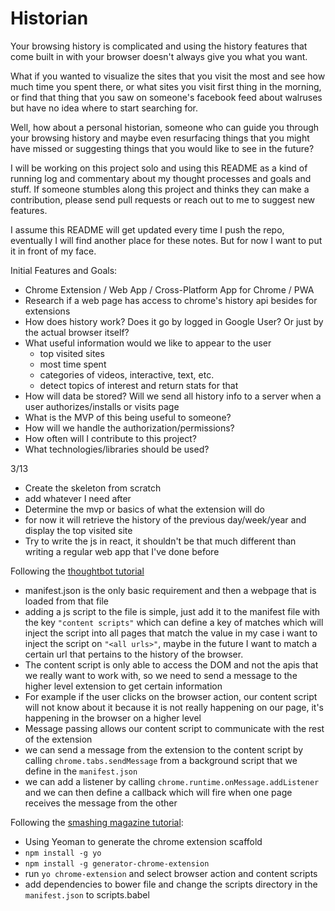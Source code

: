 # Historian

Your browsing history is complicated and using the history features that
come built in with your browser doesn't always give you what you want.

What if you wanted to visualize the sites that you visit the most and see how much time you spent there, or what sites you visit first thing in the morning, or find that thing that you saw on someone's facebook feed about walruses but have no idea where to start searching for.

Well, how about a personal historian, someone who can guide you through your browsing history and maybe even resurfacing things that you might have missed or suggesting things that you would like to see in the future?

I will be working on this project solo and using this README as a kind of running log and commentary about my thought processes and goals and stuff. If someone stumbles along this project and thinks they can make a contribution, please send pull requests or reach out to me to suggest new features.

I assume this README will get updated every time I push the repo, eventually I will find another place for these notes. But for now I want to put it in front of my face.

Initial Features and Goals:

- Chrome Extension / Web App / Cross-Platform App for Chrome / PWA
- Research if a web page has access to chrome's history api besides for extensions
- How does history work? Does it go by logged in Google User? Or just by the actual browser itself?
- What useful information would we like to appear to the user
  - top visited sites
  - most time spent
  - categories of videos, interactive, text, etc.
  - detect topics of interest and return stats for that
- How will data be stored? Will we send all history info to a server when a user authorizes/installs or visits page
- What is the MVP of this being useful to someone?
- How will we handle the authorization/permissions?
- How often will I contribute to this project?
- What technologies/libraries should be used?

3/13

- Create the skeleton from scratch
- add whatever I need after
- Determine the mvp or basics of what the extension will do
- for now it will retrieve the history of the previous day/week/year and display the top visited site
- Try to write the js in react, it shouldn't be that much different than writing a regular web app that I've done before

Following the [thoughtbot tutorial](https://robots.thoughtbot.com/how-to-make-a-chrome-extension)
- manifest.json is the only basic requirement and then a webpage that is loaded from that file
- adding a js script to the file is simple, just add it to the manifest file with the key `"content scripts"` which can define a key of matches which will inject the script into all pages that match the value in my case i want to inject the script on `"<all urls>"`, maybe in the future I want to match a certain url that pertains to the history of the browser.
- The content script is only able to access the DOM and not the apis that we really want to work with, so we need to send a message to the higher level extension to get certain information
- For example if the user clicks on the browser action, our content script will not know about it because it is not really happening on our page, it's happening in the browser on a higher level
- Message passing allows our content script to communicate with the rest of the extension
- we can send a message from the extension to the content script by calling `chrome.tabs.sendMessage` from a background script that we define in the `manifest.json`
- we can add a listener by calling `chrome.runtime.onMessage.addListener` and we can then define a callback which will fire when one page receives the message from the other

Following the [smashing magazine tutorial](https://www.smashingmagazine.com/2014/11/creating-save-later-chrome-extension-modern-web-tools/):

- Using Yeoman to generate the chrome extension scaffold
- `npm install -g yo`
- `npm install -g generator-chrome-extension`
- run `yo chrome-extension` and select browser action and content scripts
- add dependencies to bower file and change the scripts directory in the `manifest.json` to scripts.babel
